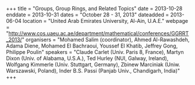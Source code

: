 +++
title = "Groups, Group Rings, and Related Topics"
date = 2013-10-28
enddate = 2013-10-31
dates = "October 28 - 31, 2013"
dateadded = 2013-06-04
location = "United Arab Emirates University, Al-Ain, U.A.E."
webpage = "http://www.cos.uaeu.ac.ae/department/mathematical/conferences/GGRRT_2013/"
organisers = "Mohamed Salim (coordinator), Ahmed Al-Rawashdeh, Adama Diene, Mohamed El Bachraoui, Youssef El Khatib, Jeffrey Gong, Philippe Poulin"
speakers = "Claude Carlet (Univ. Paris 8, France), Martyn Dixon (Univ. of Alabama, U.S.A.), Ted Hurley (NUI, Galway, Ireland), Wolfgang Kimmerle (Univ. Stuttgart, Germany), Zbinew Marciniak (Uniw. Warszawski, Poland), Inder B.S. Passi (Panjab Univ., Chandigarh, India)"
+++
